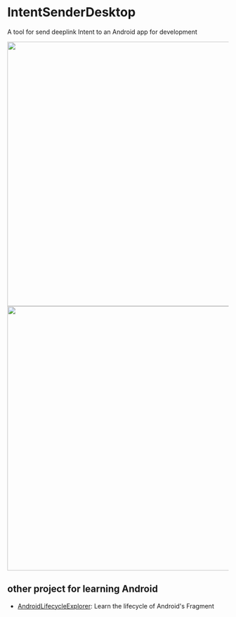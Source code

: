 # IntentSenderDesktop
A tool for send deeplink Intent to an Android app for development

<img width="600" src="https://user-images.githubusercontent.com/4803452/232283683-11746514-acea-4b9d-a0bc-45e600648af8.png">

<img width="600" src="https://user-images.githubusercontent.com/4803452/234737635-bb7c15ee-1b07-4990-b548-1a7ff67f757b.png">


## other project for learning Android
 - [AndroidLifecycleExplorer](https://github.com/YuanLiou/AndroidLifecycleExplorer): Learn the lifecycle of Android's Fragment
